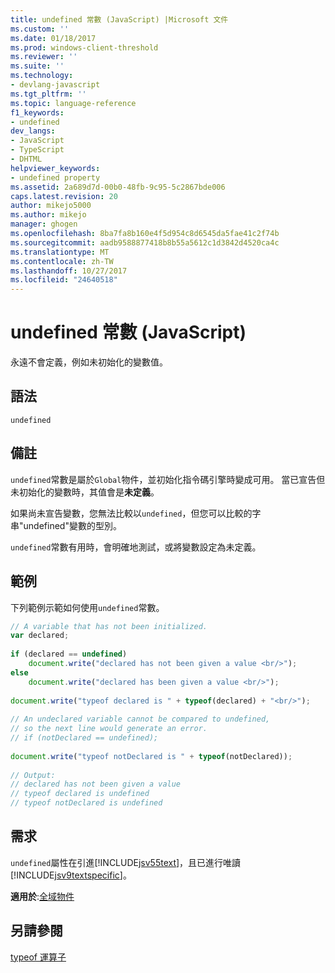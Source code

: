 ```yaml
---
title: undefined 常數 (JavaScript) |Microsoft 文件
ms.custom: ''
ms.date: 01/18/2017
ms.prod: windows-client-threshold
ms.reviewer: ''
ms.suite: ''
ms.technology:
- devlang-javascript
ms.tgt_pltfrm: ''
ms.topic: language-reference
f1_keywords:
- undefined
dev_langs:
- JavaScript
- TypeScript
- DHTML
helpviewer_keywords:
- undefined property
ms.assetid: 2a689d7d-00b0-48fb-9c95-5c2867bde006
caps.latest.revision: 20
author: mikejo5000
ms.author: mikejo
manager: ghogen
ms.openlocfilehash: 8ba7fa8b160e4f5d954c8d6545da5fae41c2f74b
ms.sourcegitcommit: aadb9588877418b8b55a5612c1d3842d4520ca4c
ms.translationtype: MT
ms.contentlocale: zh-TW
ms.lasthandoff: 10/27/2017
ms.locfileid: "24640518"
---
```

# <a name="undefined-constant-javascript"></a>undefined 常數 (JavaScript)
永遠不會定義，例如未初始化的變數值。  
  
## <a name="syntax"></a>語法  
  
```  
undefined  
```  
  
## <a name="remarks"></a>備註  
 `undefined`常數是屬於`Global`物件，並初始化指令碼引擎時變成可用。 當已宣告但未初始化的變數時，其值會是**未定義**。  
  
 如果尚未宣告變數，您無法比較以`undefined`，但您可以比較的字串"undefined"變數的型別。  
  
 `undefined`常數有用時，會明確地測試，或將變數設定為未定義。  
  
## <a name="example"></a>範例  
 下列範例示範如何使用`undefined`常數。  
  
```JavaScript  
// A variable that has not been initialized.  
var declared;  
  
if (declared == undefined)  
    document.write("declared has not been given a value <br/>");  
else  
    document.write("declared has been given a value <br/>");  
  
document.write("typeof declared is " + typeof(declared) + "<br/>");  
  
// An undeclared variable cannot be compared to undefined,  
// so the next line would generate an error.  
// if (notDeclared == undefined);  
  
document.write("typeof notDeclared is " + typeof(notDeclared));  
  
// Output:  
// declared has not been given a value  
// typeof declared is undefined  
// typeof notDeclared is undefined  
```  
  
## <a name="requirements"></a>需求  
 `undefined`屬性在引進[!INCLUDE[jsv55text](../../javascript/reference/includes/jsv55text-md.md)]，且已進行唯讀[!INCLUDE[jsv9textspecific](../../javascript/reference/includes/jsv9textspecific-md.md)]。  
  
 **適用於**:[全域物件](../../javascript/reference/global-object-javascript.md)  
  
## <a name="see-also"></a>另請參閱  
 [typeof 運算子](../../javascript/reference/typeof-operator-decrementjavascript.md)